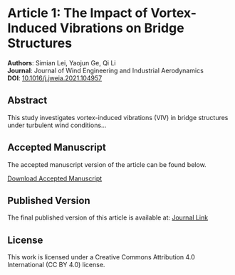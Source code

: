 # Article 1: The Impact of Vortex-Induced Vibrations on Bridge Structures

**Authors**: Simian Lei, Yaojun Ge, Qi Li  
**Journal**: Journal of Wind Engineering and Industrial Aerodynamics  
**DOI**: [10.1016/j.jweia.2021.104957](https://doi.org/10.1016/j.jweia.2021.104957)

## Abstract
This study investigates vortex-induced vibrations (VIV) in bridge structures under turbulent wind conditions...

## Accepted Manuscript
The accepted manuscript version of the article can be found below.

[Download Accepted Manuscript](article-8/accepted-manuscript.pdf)

## Published Version
The final published version of this article is available at:
[Journal Link](https://www.journals.elsevier.com/journal-of-wind-engineering-and-industrial-aerodynamics)

## License
This work is licensed under a Creative Commons Attribution 4.0 International (CC BY 4.0) license.
